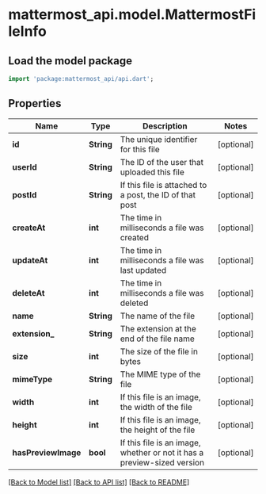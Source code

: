 # mattermost_api.model.MattermostFileInfo

## Load the model package
```dart
import 'package:mattermost_api/api.dart';
```

## Properties
Name | Type | Description | Notes
------------ | ------------- | ------------- | -------------
**id** | **String** | The unique identifier for this file | [optional] 
**userId** | **String** | The ID of the user that uploaded this file | [optional] 
**postId** | **String** | If this file is attached to a post, the ID of that post | [optional] 
**createAt** | **int** | The time in milliseconds a file was created | [optional] 
**updateAt** | **int** | The time in milliseconds a file was last updated | [optional] 
**deleteAt** | **int** | The time in milliseconds a file was deleted | [optional] 
**name** | **String** | The name of the file | [optional] 
**extension_** | **String** | The extension at the end of the file name | [optional] 
**size** | **int** | The size of the file in bytes | [optional] 
**mimeType** | **String** | The MIME type of the file | [optional] 
**width** | **int** | If this file is an image, the width of the file | [optional] 
**height** | **int** | If this file is an image, the height of the file | [optional] 
**hasPreviewImage** | **bool** | If this file is an image, whether or not it has a preview-sized version | [optional] 

[[Back to Model list]](../README.md#documentation-for-models) [[Back to API list]](../README.md#documentation-for-api-endpoints) [[Back to README]](../README.md)


